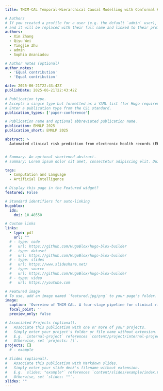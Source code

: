 ```yaml
---
title: THCM-CAL Temporal-Hierarchical Causal Modelling with Conformal Calibration for Clinical Risk Prediction

# Authors
# If you created a profile for a user (e.g. the default `admin` user), write the username (folder name) here
# and it will be replaced with their full name and linked to their profile.
authors:
  - Xin Zhang
  - Qiyu Wei
  - Yingjie Zhu
  - admin
  - Sophia Ananiadou

# Author notes (optional)
author_notes:
  - 'Equal contribution'
  - 'Equal contribution'

date: 2025-06-21T22:43:42Z
publishDate: 2025-06-21T22:43:42Z

# Publication type.
# Accepts a single type but formatted as a YAML list (for Hugo requirements).
# Enter a publication type from the CSL standard.
publication_types: ['paper-conference']

# Publication name and optional abbreviated publication name.
publication: EMNLP 2025
publication_short: EMNLP 2025

abstract: >
  Automated clinical risk prediction from electronic health records (EHRs) demands modeling both structured diagnostic codes and unstructured narrative notes. However, most prior approaches either handle these modalities separately or rely on simplistic fusion strategies that ignore the directional, hierarchical causal interactions by which narrative observations precipitate diagnoses and propagate risk across admissions. In this paper, we propose THCM-CAL, a Temporal-Hierarchical Causal Model with Conformal Calibration. Our framework constructs a multimodal causal graph where nodes represent clinical entities from two modalities: Textual propositions extracted from notes and ICD codes mapped to textual descriptions. Through hierarchical causal discovery, THCM-CAL infers three clinically grounded interactions: intra-slice same-modality sequencing, intra-slice cross-modality triggers, and inter-slice risk propagation. To enhance prediction reliability, we extend conformal prediction to multi-label ICD coding, calibrating per-code confidence intervals under complex co-occurrences. Experimental results on MIMIC-III and MIMIC-IV demonstrate the superiority of THCM-CAL.


# Summary. An optional shortened abstract.
# summary: Lorem ipsum dolor sit amet, consectetur adipiscing elit. Duis posuere tellus ac convallis placerat. Proin tincidunt magna sed ex sollicitudin condimentum.

tags:
  - Computation and Language 
  - Artificial Intelligence 

# Display this page in the Featured widget?
featured: False

# Standard identifiers for auto-linking
hugoblox:
  ids:
    doi: 10.48550

# Custom links
links:
  - type: pdf
    url: ""
  # - type: code
  #   url: https://github.com/HugoBlox/hugo-blox-builder
  # - type: dataset
  #   url: https://github.com/HugoBlox/hugo-blox-builder
  # - type: slides
  #   url: https://www.slideshare.net/
  # - type: source
  #   url: https://github.com/HugoBlox/hugo-blox-builder
  # - type: video
  #   url: https://youtube.com

# Featured image
# To use, add an image named `featured.jpg/png` to your page's folder.
image:
  caption: 'Overview of THCM-CAL. A four-stage pipeline for clinical risk prediction, which consists of: (1) Extracting diagnostic propositions and normalize ICD descriptions, (2) Embeding nodes with BERT, (3) Building and fuse a temporal–hierarchical causal graph via Gumbel–Softmax and message passing, and (4) Appling split conformal prediction for calibrated multi-label ICD coding.'
  focal_point: ''
  preview_only: false

# Associated Projects (optional).
#   Associate this publication with one or more of your projects.
#   Simply enter your project's folder or file name without extension.
#   E.g. `internal-project` references `content/project/internal-project/index.md`.
#   Otherwise, set `projects: []`.
projects: []
  # - example

# Slides (optional).
#   Associate this publication with Markdown slides.
#   Simply enter your slide deck's filename without extension.
#   E.g. `slides: "example"` references `content/slides/example/index.md`.
#   Otherwise, set `slides: ""`.
slides: ""
---
```


<!-- > [!NOTE]
> Click the _Cite_ button above to demo the feature to enable visitors to import publication metadata into their reference management software.

> [!NOTE]
> Create your slides in Markdown - click the _Slides_ button to check out the example. -->

<!-- Add the publication's **full text** or **supplementary notes** here. You can use rich formatting such as including [code, math, and images](https://docs.hugoblox.com/content/writing-markdown-latex/). -->
